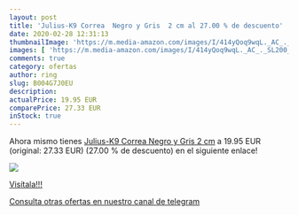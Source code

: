 ```yaml
---
layout: post
title: 'Julius-K9 Correa  Negro y Gris  2 cm al 27.00 % de descuento'
date: 2020-02-28 12:31:13
thumbnailImage: 'https://m.media-amazon.com/images/I/414yQoq9wqL._AC_._SL200_.jpg'
images: [ 'https://m.media-amazon.com/images/I/414yQoq9wqL._AC_._SL200_.jpg' ]
comments: true
category: ofertas
author: ring
slug: B004G7J0EU
description:
actualPrice: 19.95 EUR
comparePrice: 27.33 EUR
inStock: true
---
```


Ahora mismo tienes [Julius-K9 Correa  Negro y Gris  2 cm](https://www.amazon.com/dp/B004G7J0EU/?tag=redken08-20) a 19.95 EUR (original: 27.33 EUR) (27.00 %  de descuento) en el siguiente enlace!

[![](https://m.media-amazon.com/images/I/414yQoq9wqL._AC_._SL200_.jpg)](https://www.amazon.com/dp/B004G7J0EU/?tag=redken08-20)

[Visítala!!!](https://www.amazon.com/dp/B004G7J0EU/?tag=redken08-20)

[Consulta otras ofertas en nuestro canal de telegram](https://t.me/s/ofertas25)
